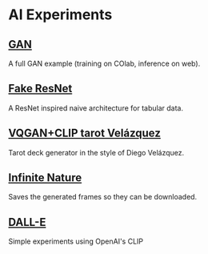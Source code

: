 # AI Experiments

## [GAN](GAN.ipynb)
A full GAN example (training on COlab, inference on web).

## [Fake ResNet](fake_ResNet.ipynb)
A ResNet inspired naive architecture for tabular data.

## [VQGAN+CLIP tarot Velázquez](VQGAN_CLIP_tarot_velazquez.ipynb)
Tarot deck generator in the style of Diego Velázquez.

## [Infinite Nature](infinite_nature_demo.ipynb)
Saves the generated frames so they can be downloaded.

## [DALL-E](DALL_E_dVAE.ipynb)
Simple experiments using OpenAI's CLIP

